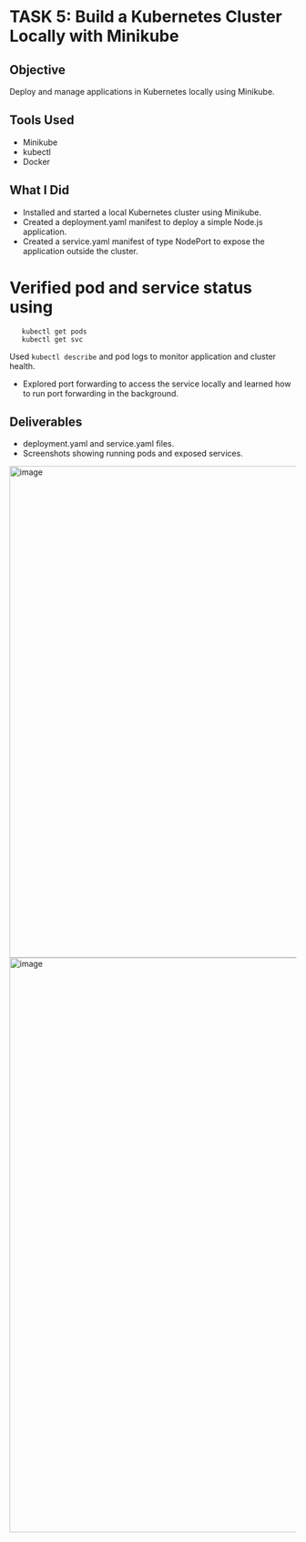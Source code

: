 # TASK 5: Build a Kubernetes Cluster Locally with Minikube

## Objective  
Deploy and manage applications in Kubernetes locally using Minikube.

## Tools Used  
- Minikube  
- kubectl  
- Docker  

## What I Did  

- Installed and started a local Kubernetes cluster using Minikube.  
- Created a deployment.yaml manifest to deploy a simple Node.js application.  
- Created a service.yaml manifest of type NodePort to expose the application outside the cluster.  

 # Verified pod and service status using

       kubectl get pods
       kubectl get svc  

 Used `kubectl describe` and pod logs to monitor application and cluster health.  
 
- Explored port forwarding to access the service locally and learned how to run port forwarding in the background.

## Deliverables  
- deployment.yaml and service.yaml files.  
- Screenshots showing running pods and exposed services.  
<img width="1850" height="863" alt="image" src="https://github.com/user-attachments/assets/304e80b4-06f3-4db4-b7e2-69b7be335e34" />

<img width="1916" height="1009" alt="image" src="https://github.com/user-attachments/assets/5282a0cb-4c2f-4afa-9309-0e8087e0506c" />



